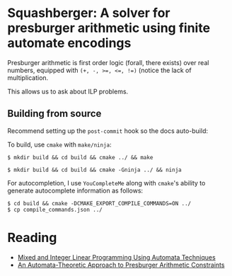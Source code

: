# Squashberger: A solver for presburger arithmetic using finite automate encodings

Presburger arithmetic is first order logic (forall, there exists) over real
numbers, equipped with `(+, -, >=, <=, !=)` (notice the lack of multiplication.

This allows us to ask about ILP problems.
## Building from source

Recommend setting up the `post-commit` hook so the docs auto-build:


To build, use `cmake` with `make/ninja`:

```
$ mkdir build && cd build && cmake ../ && make
```

```
$ mkdir build && cd build && cmake -Gninja ../ && ninja
```

For autocompletion, I use `YouCompleteMe` along with `cmake`'s ability
to generate autocomplete information as follows:

```
$ cd build && cmake -DCMAKE_EXPORT_COMPILE_COMMANDS=ON ../
$ cp compile_commands.json ../
```


# Reading
- [Mixed and Integer Linear Programming Using Automata Techniques](http://pi.math.cornell.edu/~minnes/Automata/AutDec.pdf)
- [An Automata-Theoretic Approach to Presburger Arithmetic Constraints](https://orbi.uliege.be/bitstream/2268/74877/1/WB95.pdf)

